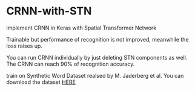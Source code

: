 # CRNN-with-STN
implement CRNN in Keras with Spatial Transformer  Network

Trainable but performance of recognition is not improved, meanwhile the loss raises up.

You can run CRNN individually by just deleting STN components as well. The CRNN can reach 90% of recognition accuracy.

train on Synthetic Word Dataset realsed by M. Jaderberg et al. You can download the dataset [HERE](http://www.robots.ox.ac.uk/~vgg/data/text/#sec-synth)
